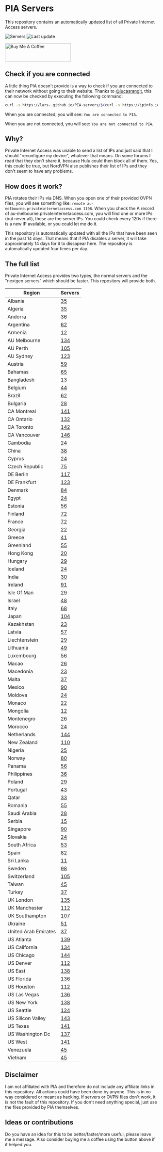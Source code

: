 # PIA Servers
This repository contains an automatically updated list of all Private Internet Access servers.

![Servers](https://img.shields.io/badge/servers-6748-brightgreen) ![Last update](https://img.shields.io/badge/last%20update-2023--04--12%2018%3A00%20CET-brightgreen)

<a href="https://www.buymeacoffee.com/Lars-" target="_blank"><img src="https://cdn.buymeacoffee.com/buttons/v2/default-orange.png" alt="Buy Me A Coffee" height="60" style="height: 60px !important;width: 217px !important;" ></a>

## Check if you are connected
A little thing PIA doesn't provide is a way to check if you are connected to their network without going to their website.
Thanks to [@lucasrangit](https://github.com/lucasrangit), this can now be checked by executing the following command:
```bash
curl -s https://lars-.github.io/PIA-servers/$(curl -s https://ipinfo.io/ip)
```

When you are connected, you will see: `You are connected to PIA`.

When you are not connected, you will see: `You are not connected to PIA`.

## Why?
Private Internet Access was unable to send a list of IPs and just said that I should "reconfigure my device", whatever that means.
On some forums I read that they don't share it, because Hulu could then block all of them. Yes, this could be true, but NordVPN also publishes their list of IPs and they don't seem to have any problems.

## How does it work?
PIA rotates their IPs via DNS. When you open one of their provided OVPN files, you will see something like:
`remote au-melbourne.privateinternetaccess.com 1198`. When you check the A record of au-melbourne.privateinternetaccess.com, you will find one or more IPs (but never all), these are the server IPs.
You could check every 120s if there is a new IP available, or you could let me do it.

This repository is automatically updated with all the IPs that have been seen in the past 14 days. That means that if PIA disables a server, it will take approximately 14 days for it to dissapear here.
The repository is automatically updated four times per day.

## The full list
Private Internet Access provides two types, the normal servers and the "nextgen servers" which should be faster. This repository will provide both.

Region | Servers
------ |--------
Albania | [35](https://github.com/Lars-/PIA-servers/tree/master/regions/Albania)
Algeria | [35](https://github.com/Lars-/PIA-servers/tree/master/regions/Algeria)
Andorra | [36](https://github.com/Lars-/PIA-servers/tree/master/regions/Andorra)
Argentina | [62](https://github.com/Lars-/PIA-servers/tree/master/regions/Argentina)
Armenia | [12](https://github.com/Lars-/PIA-servers/tree/master/regions/Armenia)
AU Melbourne | [134](https://github.com/Lars-/PIA-servers/tree/master/regions/AU%20Melbourne)
AU Perth | [105](https://github.com/Lars-/PIA-servers/tree/master/regions/AU%20Perth)
AU Sydney | [123](https://github.com/Lars-/PIA-servers/tree/master/regions/AU%20Sydney)
Austria | [59](https://github.com/Lars-/PIA-servers/tree/master/regions/Austria)
Bahamas | [65](https://github.com/Lars-/PIA-servers/tree/master/regions/Bahamas)
Bangladesh | [13](https://github.com/Lars-/PIA-servers/tree/master/regions/Bangladesh)
Belgium | [44](https://github.com/Lars-/PIA-servers/tree/master/regions/Belgium)
Brazil | [62](https://github.com/Lars-/PIA-servers/tree/master/regions/Brazil)
Bulgaria | [28](https://github.com/Lars-/PIA-servers/tree/master/regions/Bulgaria)
CA Montreal | [141](https://github.com/Lars-/PIA-servers/tree/master/regions/CA%20Montreal)
CA Ontario | [132](https://github.com/Lars-/PIA-servers/tree/master/regions/CA%20Ontario)
CA Toronto | [142](https://github.com/Lars-/PIA-servers/tree/master/regions/CA%20Toronto)
CA Vancouver | [146](https://github.com/Lars-/PIA-servers/tree/master/regions/CA%20Vancouver)
Cambodia | [24](https://github.com/Lars-/PIA-servers/tree/master/regions/Cambodia)
China | [38](https://github.com/Lars-/PIA-servers/tree/master/regions/China)
Cyprus | [24](https://github.com/Lars-/PIA-servers/tree/master/regions/Cyprus)
Czech Republic | [75](https://github.com/Lars-/PIA-servers/tree/master/regions/Czech%20Republic)
DE Berlin | [117](https://github.com/Lars-/PIA-servers/tree/master/regions/DE%20Berlin)
DE Frankfurt | [123](https://github.com/Lars-/PIA-servers/tree/master/regions/DE%20Frankfurt)
Denmark | [84](https://github.com/Lars-/PIA-servers/tree/master/regions/Denmark)
Egypt | [24](https://github.com/Lars-/PIA-servers/tree/master/regions/Egypt)
Estonia | [56](https://github.com/Lars-/PIA-servers/tree/master/regions/Estonia)
Finland | [72](https://github.com/Lars-/PIA-servers/tree/master/regions/Finland)
France | [72](https://github.com/Lars-/PIA-servers/tree/master/regions/France)
Georgia | [22](https://github.com/Lars-/PIA-servers/tree/master/regions/Georgia)
Greece | [41](https://github.com/Lars-/PIA-servers/tree/master/regions/Greece)
Greenland | [55](https://github.com/Lars-/PIA-servers/tree/master/regions/Greenland)
Hong Kong | [20](https://github.com/Lars-/PIA-servers/tree/master/regions/Hong%20Kong)
Hungary | [29](https://github.com/Lars-/PIA-servers/tree/master/regions/Hungary)
Iceland | [24](https://github.com/Lars-/PIA-servers/tree/master/regions/Iceland)
India | [30](https://github.com/Lars-/PIA-servers/tree/master/regions/India)
Ireland | [91](https://github.com/Lars-/PIA-servers/tree/master/regions/Ireland)
Isle Of Man | [29](https://github.com/Lars-/PIA-servers/tree/master/regions/Isle%20Of%20Man)
Israel | [48](https://github.com/Lars-/PIA-servers/tree/master/regions/Israel)
Italy | [68](https://github.com/Lars-/PIA-servers/tree/master/regions/Italy)
Japan | [104](https://github.com/Lars-/PIA-servers/tree/master/regions/Japan)
Kazakhstan | [23](https://github.com/Lars-/PIA-servers/tree/master/regions/Kazakhstan)
Latvia | [57](https://github.com/Lars-/PIA-servers/tree/master/regions/Latvia)
Liechtenstein | [29](https://github.com/Lars-/PIA-servers/tree/master/regions/Liechtenstein)
Lithuania | [49](https://github.com/Lars-/PIA-servers/tree/master/regions/Lithuania)
Luxembourg | [56](https://github.com/Lars-/PIA-servers/tree/master/regions/Luxembourg)
Macao | [26](https://github.com/Lars-/PIA-servers/tree/master/regions/Macao)
Macedonia | [23](https://github.com/Lars-/PIA-servers/tree/master/regions/Macedonia)
Malta | [37](https://github.com/Lars-/PIA-servers/tree/master/regions/Malta)
Mexico | [90](https://github.com/Lars-/PIA-servers/tree/master/regions/Mexico)
Moldova | [24](https://github.com/Lars-/PIA-servers/tree/master/regions/Moldova)
Monaco | [22](https://github.com/Lars-/PIA-servers/tree/master/regions/Monaco)
Mongolia | [12](https://github.com/Lars-/PIA-servers/tree/master/regions/Mongolia)
Montenegro | [26](https://github.com/Lars-/PIA-servers/tree/master/regions/Montenegro)
Morocco | [24](https://github.com/Lars-/PIA-servers/tree/master/regions/Morocco)
Netherlands | [144](https://github.com/Lars-/PIA-servers/tree/master/regions/Netherlands)
New Zealand | [110](https://github.com/Lars-/PIA-servers/tree/master/regions/New%20Zealand)
Nigeria | [25](https://github.com/Lars-/PIA-servers/tree/master/regions/Nigeria)
Norway | [80](https://github.com/Lars-/PIA-servers/tree/master/regions/Norway)
Panama | [56](https://github.com/Lars-/PIA-servers/tree/master/regions/Panama)
Philippines | [36](https://github.com/Lars-/PIA-servers/tree/master/regions/Philippines)
Poland | [29](https://github.com/Lars-/PIA-servers/tree/master/regions/Poland)
Portugal | [43](https://github.com/Lars-/PIA-servers/tree/master/regions/Portugal)
Qatar | [33](https://github.com/Lars-/PIA-servers/tree/master/regions/Qatar)
Romania | [55](https://github.com/Lars-/PIA-servers/tree/master/regions/Romania)
Saudi Arabia | [28](https://github.com/Lars-/PIA-servers/tree/master/regions/Saudi%20Arabia)
Serbia | [15](https://github.com/Lars-/PIA-servers/tree/master/regions/Serbia)
Singapore | [90](https://github.com/Lars-/PIA-servers/tree/master/regions/Singapore)
Slovakia | [24](https://github.com/Lars-/PIA-servers/tree/master/regions/Slovakia)
South Africa | [53](https://github.com/Lars-/PIA-servers/tree/master/regions/South%20Africa)
Spain | [82](https://github.com/Lars-/PIA-servers/tree/master/regions/Spain)
Sri Lanka | [11](https://github.com/Lars-/PIA-servers/tree/master/regions/Sri%20Lanka)
Sweden | [98](https://github.com/Lars-/PIA-servers/tree/master/regions/Sweden)
Switzerland | [105](https://github.com/Lars-/PIA-servers/tree/master/regions/Switzerland)
Taiwan | [45](https://github.com/Lars-/PIA-servers/tree/master/regions/Taiwan)
Turkey | [37](https://github.com/Lars-/PIA-servers/tree/master/regions/Turkey)
UK London | [135](https://github.com/Lars-/PIA-servers/tree/master/regions/UK%20London)
UK Manchester | [112](https://github.com/Lars-/PIA-servers/tree/master/regions/UK%20Manchester)
UK Southampton | [107](https://github.com/Lars-/PIA-servers/tree/master/regions/UK%20Southampton)
Ukraine | [51](https://github.com/Lars-/PIA-servers/tree/master/regions/Ukraine)
United Arab Emirates | [37](https://github.com/Lars-/PIA-servers/tree/master/regions/United%20Arab%20Emirates)
US Atlanta | [139](https://github.com/Lars-/PIA-servers/tree/master/regions/US%20Atlanta)
US California | [134](https://github.com/Lars-/PIA-servers/tree/master/regions/US%20California)
US Chicago | [144](https://github.com/Lars-/PIA-servers/tree/master/regions/US%20Chicago)
US Denver | [112](https://github.com/Lars-/PIA-servers/tree/master/regions/US%20Denver)
US East | [138](https://github.com/Lars-/PIA-servers/tree/master/regions/US%20East)
US Florida | [136](https://github.com/Lars-/PIA-servers/tree/master/regions/US%20Florida)
US Houston | [112](https://github.com/Lars-/PIA-servers/tree/master/regions/US%20Houston)
US Las Vegas | [136](https://github.com/Lars-/PIA-servers/tree/master/regions/US%20Las%20Vegas)
US New York | [138](https://github.com/Lars-/PIA-servers/tree/master/regions/US%20New%20York)
US Seattle | [124](https://github.com/Lars-/PIA-servers/tree/master/regions/US%20Seattle)
US Silicon Valley | [143](https://github.com/Lars-/PIA-servers/tree/master/regions/US%20Silicon%20Valley)
US Texas | [141](https://github.com/Lars-/PIA-servers/tree/master/regions/US%20Texas)
US Washington Dc | [137](https://github.com/Lars-/PIA-servers/tree/master/regions/US%20Washington%20Dc)
US West | [141](https://github.com/Lars-/PIA-servers/tree/master/regions/US%20West)
Venezuela | [45](https://github.com/Lars-/PIA-servers/tree/master/regions/Venezuela)
Vietnam | [45](https://github.com/Lars-/PIA-servers/tree/master/regions/Vietnam)


## Disclaimer
I am not affiliated with PIA and therefore do not include any affiliate links in this repository.
All actions could have been done by anyone. This is in no way considered or meant as hacking.
If servers or OVPN files don't work, it is not the fault of this repository. If you don't need anything special, just use the files provided by PIA themselves.

## Ideas or contributions
Do you have an idea for this to be better/faster/more useful, please leave me a message. Also consider buying me a coffee using the button above if it helped you.
